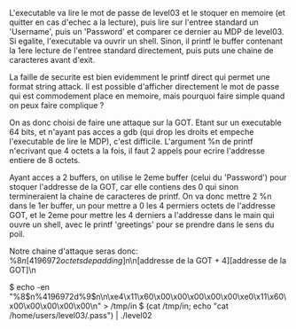 L'executable va lire le mot de passe de level03 et le stoquer en memoire (et
quitter en cas d'echec a la lecture), puis lire sur l'entree standard un
'Username', puis un 'Password' et comparer ce dernier au MDP de level03. Si
egalite, l'executable va ouvrir un shell. Sinon, il printf le buffer contenant
la 1ere lecture de l'entree standard directement, puis puts une chaine de
caracteres avant d'exit.

La faille de securite est bien evidemment le printf direct qui permet une format
string attack. Il est possible d'afficher directement le mot de passe qui est
commodement place en memoire, mais pourquoi faire simple quand on peux faire
complique ?

On as donc choisi de faire une attaque sur la GOT. Etant sur un executable 64
bits, et n'ayant pas acces a gdb (qui drop les droits et empeche l'executable de
lire le MDP), c'est difficile. L'argument %n de printf n'ecrivant que 4 octets a
la fois, il faut 2 appels pour ecrire l'addresse entiere de 8 octets.

Ayant acces a 2 buffers, on utilise le 2eme buffer (celui du 'Password') pour
stoquer l'addresse de la GOT, car elle contiens des 0 qui sinon termineraient la
chaine de caracteres de printf. On va donc mettre 2 %n dans le 1er buffer, un
pour mettre a 0 les 4 permiers octets de l'addresse GOT, et le 2eme pour mettre
les 4 derniers a l'addresse dans le main qui ouvre un shell, avec le printf
'greetings' pour se prendre dans le sens du poil.

Notre chaine d'attaque seras donc:
%8$n[4196972 octets de padding]%9$n\n[addresse de la GOT + 4][addresse de la GOT]\n

$ echo -en "%8\$n%4196972d%9\$n\n\xe4\x11\x60\x00\x00\x00\x00\x00\xe0\x11\x60\x00\x00\x00\x00\x00\n" > /tmp/in
$ (cat /tmp/in; echo "cat /home/users/level03/.pass") | ./level02
